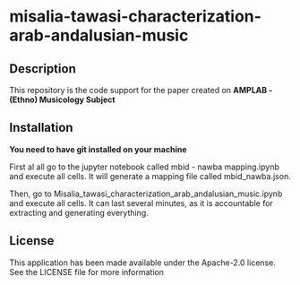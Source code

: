 # misalia-tawasi-characterization-arab-andalusian-music

## Description

This repository is the code support for the paper created on **AMPLAB - (Ethno) Musicology Subject**

## Installation

**You need to have git installed on your machine**

First al all go to the jupyter notebook called mbid - nawba mapping.ipynb and execute all cells. It will generate a mapping file called mbid_nawba.json.

Then, go to Misalia_tawasi_characterization_arab_andalusian_music.ipynb and execute all cells. It can last several minutes, as it is accountable for extracting and generating everything.


## License
This application has been made available under the Apache-2.0 license. See the LICENSE file for more information
